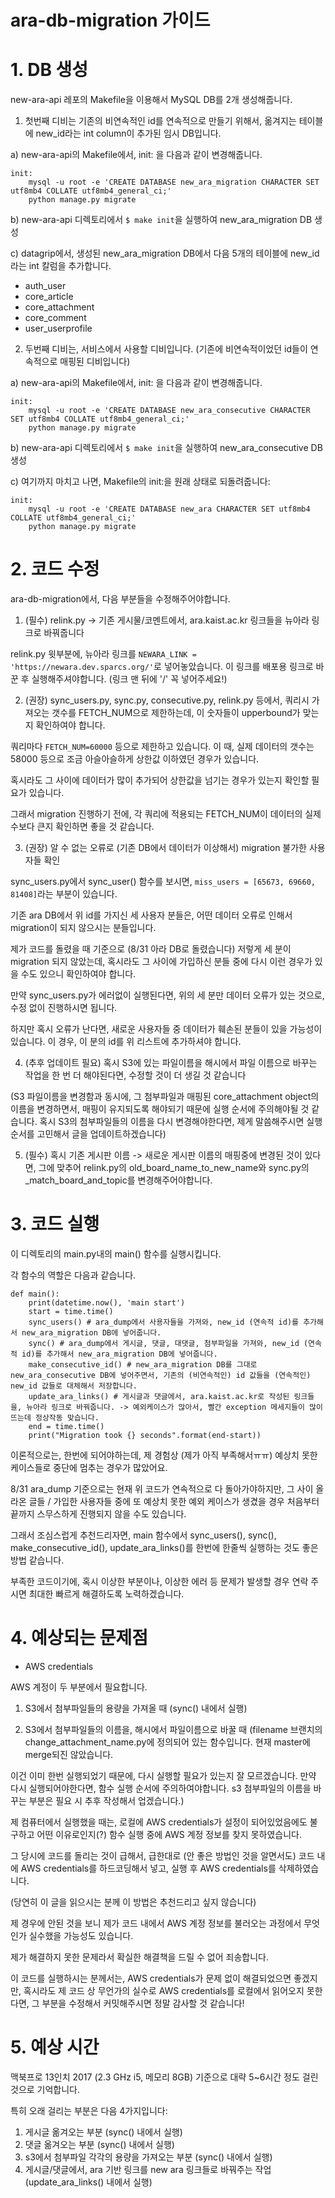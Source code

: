 # ara-db-migration 가이드

# 1. DB 생성
new-ara-api 레포의 Makefile을 이용해서 MySQL DB를 2개 생성해줍니다.

1. 첫번째 디비는 기존의 비연속적인 id를 연속적으로 만들기 위해서, 옮겨지는 테이블에 new_id라는 int column이 추가된 임시 DB입니다.

a) new-ara-api의 Makefile에서, init: 을 다음과 같이 변경해줍니다.

```
init:
	mysql -u root -e 'CREATE DATABASE new_ara_migration CHARACTER SET utf8mb4 COLLATE utf8mb4_general_ci;'
	python manage.py migrate
```

b) new-ara-api 디렉토리에서 `$ make init`을 실행하여 new_ara_migration DB 생성

c) datagrip에서, 생성된 new_ara_migration DB에서 다음 5개의 테이블에 new_id라는 int 칼럼을 추가합니다.
- auth_user
- core_article
- core_attachment
- core_comment
- user_userprofile

2. 두번째 디비는, 서비스에서 사용할 디비입니다. (기존에 비연속적이었던 id들이 연속적으로 매핑된 디비입니다)

a) new-ara-api의 Makefile에서, init: 을 다음과 같이 변경해줍니다.
```
init:
	mysql -u root -e 'CREATE DATABASE new_ara_consecutive CHARACTER SET utf8mb4 COLLATE utf8mb4_general_ci;'
	python manage.py migrate
```
b) new-ara-api 디렉토리에서 `$ make init`을 실행하여 new_ara_consecutive DB 생성

c) 여기까지 마치고 나면, Makefile의 init:을 원래 상태로 되돌려줍니다:
```
init:
	mysql -u root -e 'CREATE DATABASE new_ara CHARACTER SET utf8mb4 COLLATE utf8mb4_general_ci;'
	python manage.py migrate
```

# 2. 코드 수정
ara-db-migration에서, 다음 부분들을 수정해주어야합니다.

1. (필수) relink.py -> 기존 게시물/코멘트에서, ara.kaist.ac.kr 링크들을 뉴아라 링크로 바꿔줍니다

relink.py 윗부분에, 뉴아라 링크를 `NEWARA_LINK = 'https://newara.dev.sparcs.org/'`로 넣어놓았습니다.
이 링크를 배포용 링크로 바꾼 후 실행해주셔야합니다. (링크 맨 뒤에 '/' 꼭 넣어주세요!)

2. (권장) sync_users.py, sync.py, consecutive.py, relink.py 등에서, 쿼리시 가져오는 갯수를 FETCH_NUM으로 제한하는데, 이 숫자들이 upperbound가 맞는지 확인하여야 합니다.

쿼리마다 `FETCH_NUM=60000` 등으로 제한하고 있습니다. 이 때, 실제 데이터의 갯수는 58000 등으로 조금 아슬아슬하게 상한값 이하였던 경우가 있습니다.

혹시라도 그 사이에 데이터가 많이 추가되어 상한값을 넘기는 경우가 있는지 확인할 필요가 있습니다.

그래서 migration 진행하기 전에, 각 쿼리에 적용되는 FETCH_NUM이 데이터의 실제 수보다 큰지 확인하면 좋을 것 같습니다.

3. (권장) 알 수 없는 오류로 (기존 DB에서 데이터가 이상해서) migration 불가한 사용자들 확인

sync_users.py에서 sync_user() 함수를 보시면, `miss_users = [65673, 69660, 81408]`라는 부분이 있습니다.

기존 ara DB에서 위 id를 가지신 세 사용자 분들은, 어떤 데이터 오류로 인해서 migration이 되지 않으시는 분들입니다.

제가 코드를 돌렸을 때 기준으로 (8/31 아라 DB로 돌렸습니다) 저렇게 세 분이 migration 되지 않았는데, 혹시라도 그 사이에 가입하신 분들 중에 다시 이런 경우가 있을 수도 있으니 확인하여야 합니다.

만약 sync_users.py가 에러없이 실행된다면, 위의 세 분만 데이터 오류가 있는 것으로, 수정 없이 진행하시면 됩니다.

하지만 혹시 오류가 난다면, 새로운 사용자들 중 데이터가 훼손된 분들이 있을 가능성이 있습니다. 이 경우, 이 분의 id를 위 리스트에 추가하셔야 합니다. 

4. (추후 업데이트 필요) 혹시 S3에 있는 파일이름을 해시에서 파일 이름으로 바꾸는 작업을 한 번 더 해야된다면, 수정할 것이 더 생길 것 같습니다 

(S3 파일이름을 변경함과 동시에, 그 첨부파일과 매핑된 core_attachment object의 이름을 변경하면서, 매핑이 유지되도록 해야되기 때문에 실행 순서에 주의해야될 것 같습니다. 
혹시 S3의 첨부파일들의 이름을 다시 변경해야한다면, 제게 말씀해주시면 실행 순서를 고민해서 글을 업데이트하겠습니다)

5. (필수) 혹시 기존 게시판 이름 -> 새로운 게시판 이름의 매핑중에 변경된 것이 있다면, 그에 맞추어 relink.py의 old_board_name_to_new_name와 sync.py의 _match_board_and_topic를 변경해주어야합니다.

# 3. 코드 실행

이 디렉토리의 main.py내의 main() 함수를 실행시킵니다.

각 함수의 역할은 다음과 같습니다.

```
def main():
    print(datetime.now(), 'main start')
    start = time.time()
    sync_users() # ara_dump에서 사용자들을 가져와, new_id (연속적 id)를 추가해서 new_ara_migration DB에 넣어줍니다.
    sync() # ara_dump에서 게시글, 댓글, 대댓글, 첨부파일을 가져와, new_id (연속적 id)를 추가해서 new_ara_migration DB에 넣어줍니다.
    make_consecutive_id() # new_ara_migration DB를 그대로 new_ara_consecutive DB에 넣어주면서, 기존의 (비연속적인) id 값들을 (연속적인) new_id 값들로 대체해서 저장합니다.
    update_ara_links() # 게시글과 댓글에서, ara.kaist.ac.kr로 작성된 링크들을, 뉴아라 링크로 바꿔줍니다. -> 예외케이스가 많아서, 빨간 exception 메세지들이 많이 뜨는데 정상작동 맞습니다.
    end = time.time()
    print("Migration took {} seconds".format(end-start))

```

이론적으로는, 한번에 되어야하는데, 제 경험상 (제가 아직 부족해서ㅠㅠ) 예상치 못한 케이스들로 중단에 멈추는 경우가 많았어요.

8/31 ara_dump 기준으로는 현재 위 코드가 연속적으로 다 돌아가야하지만, 그 사이 올라온 글들 / 가입한 사용자들 중에 또 예상치 못한 예외 케이스가 생겼을 경우 처음부터 끝까지 스무스하게 진행되지 않을 수도 있습니다.

그래서 조심스럽게 추천드리자면, main 함수에서 sync_users(), sync(), make_consecutive_id(), update_ara_links()를 한번에 한줄씩 실행하는 것도 좋은 방법 같습니다.

부족한 코드이기에, 혹시 이상한 부분이나, 이상한 에러 등 문제가 발생할 경우 연락 주시면 최대한 빠르게 해결하도록 노력하겠습니다.


# 4. 예상되는 문제점
- AWS credentials

AWS 계정이 두 부분에서 필요합니다.

1. S3에서 첨부파일들의 용량을 가져올 때 (sync() 내에서 실행)

2. S3에서 첨부파일들의 이름을, 해시에서 파일이름으로 바꿀 때 (filename 브랜치의 change_attachment_name.py에 정의되어 있는 함수입니다. 현재 master에 merge되진 않았습니다. 

이건 이미 한번 실행되었기 때문에, 다시 실행할 필요가 있는지 잘 모르겠습니다. 만약 다시 실행되어야한다면, 함수 실행 순서에 주의하여야합니다. s3 첨부파일의 이름을 바꾸는 부분은 필요 시 추후 작성해서 업겠습니다.)

제 컴퓨터에서 실행했을 때는, 로컬에 AWS credentials가 설정이 되어있었음에도 불구하고 어떤 이유로인지(?) 함수 실행 중에 AWS 계정 정보를 찾지 못하였습니다.

그 당시에 코드를 돌리는 것이 급해서, 급한대로 (안 좋은 방법인 것을 알면서도) 코드 내에 AWS credentials를 하드코딩해서 넣고, 실행 후 AWS credentials를 삭제하였습니다. 

(당연히 이 글을 읽으시는 분께 이 방법은 추천드리고 싶지 않습니다)

제 경우에 안된 것을 보니 제가 코드 내에서 AWS 계정 정보를 불러오는 과정에서 무엇인가 실수했을 가능성도 있습니다.

제가 해결하지 못한 문제라서 확실한 해결책을 드릴 수 없어 죄송합니다.

이 코드를 실행하시는 분께서는, AWS credentials가 문제 없이 해결되었으면 좋겠지만, 혹시라도 제 코드 상 무언가의 실수로 AWS credentials를 로컬에서 읽어오지 못한다면, 그 부분을 수정해서 커밋해주시면 정말 감사할 것 같습니다!


# 5. 예상 시간

맥북프로 13인치 2017 (2.3 GHz i5, 메모리 8GB) 기준으로 대략 5~6시간 정도 걸린 것으로 기억합니다.

특히 오래 걸리는 부분은 다음 4가지입니다: 
1) 게시글 옮겨오는 부분 (sync() 내에서 실행)
2) 댓글 옮겨오는 부분 (sync() 내에서 실행)
3) s3에서 첨부파일 각각의 용량을 가져오는 부분 (sync() 내에서 실행)
4) 게시글/댓글에서, ara 기반 링크를 new ara 링크들로 바꿔주는 작업 (update_ara_links() 내에서 실행)

